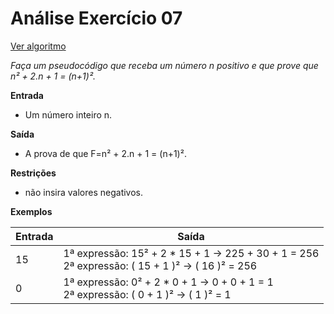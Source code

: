 # Análise Exercício 07
[Ver algoritmo](Algoritmo07.md)

*Faça um pseudocódigo que receba um número n positivo e que prove que n² + 2.n + 1 = (n+1)².*

**Entrada**

- Um número inteiro n.

**Saída**

- A prova de que F=n² + 2.n + 1 = (n+1)².

**Restrições**

- não insira valores negativos.

**Exemplos**

|Entrada| Saída|
|-|-|
|15| 1ª expressão: 15² + 2 * 15 + 1 -> 225 + 30 + 1 = 256<br> 2ª expressão: ( 15 + 1 )² -> ( 16 )² = 256|
|0 |1ª expressão: 0² + 2 * 0 + 1 -> 0 + 0 + 1 = 1<br> 2ª expressão: ( 0 + 1 )² -> ( 1 )² = 1|
